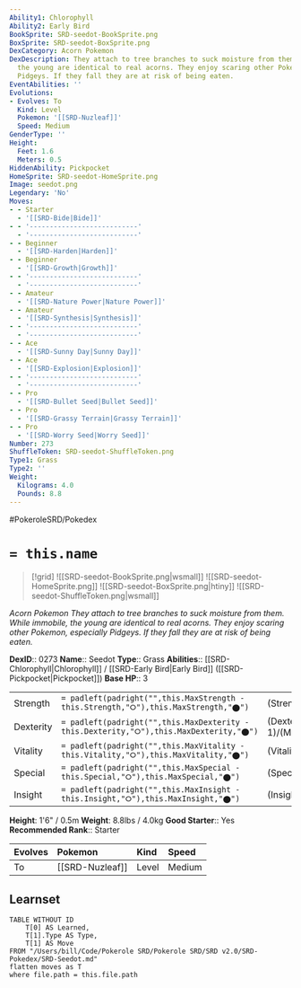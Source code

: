 ```yaml
---
Ability1: Chlorophyll
Ability2: Early Bird
BookSprite: SRD-seedot-BookSprite.png
BoxSprite: SRD-seedot-BoxSprite.png
DexCategory: Acorn Pokemon
DexDescription: They attach to tree branches to suck moisture from them. While immobile,
  the young are identical to real acorns. They enjoy scaring other Pokemon, especially
  Pidgeys. If they fall they are at risk of being eaten.
EventAbilities: ''
Evolutions:
- Evolves: To
  Kind: Level
  Pokemon: '[[SRD-Nuzleaf]]'
  Speed: Medium
GenderType: ''
Height:
  Feet: 1.6
  Meters: 0.5
HiddenAbility: Pickpocket
HomeSprite: SRD-seedot-HomeSprite.png
Image: seedot.png
Legendary: 'No'
Moves:
- - Starter
  - '[[SRD-Bide|Bide]]'
- - '---------------------------'
  - '---------------------------'
- - Beginner
  - '[[SRD-Harden|Harden]]'
- - Beginner
  - '[[SRD-Growth|Growth]]'
- - '---------------------------'
  - '---------------------------'
- - Amateur
  - '[[SRD-Nature Power|Nature Power]]'
- - Amateur
  - '[[SRD-Synthesis|Synthesis]]'
- - '---------------------------'
  - '---------------------------'
- - Ace
  - '[[SRD-Sunny Day|Sunny Day]]'
- - Ace
  - '[[SRD-Explosion|Explosion]]'
- - '---------------------------'
  - '---------------------------'
- - Pro
  - '[[SRD-Bullet Seed|Bullet Seed]]'
- - Pro
  - '[[SRD-Grassy Terrain|Grassy Terrain]]'
- - Pro
  - '[[SRD-Worry Seed|Worry Seed]]'
Number: 273
ShuffleToken: SRD-seedot-ShuffleToken.png
Type1: Grass
Type2: ''
Weight:
  Kilograms: 4.0
  Pounds: 8.8
---
```


#PokeroleSRD/Pokedex

# `= this.name`

> [!grid]
> ![[SRD-seedot-BookSprite.png|wsmall]]
> ![[SRD-seedot-HomeSprite.png]]
> ![[SRD-seedot-BoxSprite.png|htiny]]
> ![[SRD-seedot-ShuffleToken.png|wsmall]]


*Acorn Pokemon*
*They attach to tree branches to suck moisture from them. While immobile, the young are identical to real acorns. They enjoy scaring other Pokemon, especially Pidgeys. If they fall they are at risk of being eaten.*

**DexID**:: 0273
**Name**:: Seedot
**Type**:: Grass
**Abilities**:: [[SRD-Chlorophyll|Chlorophyll]] / [[SRD-Early Bird|Early Bird]] ([[SRD-Pickpocket|Pickpocket]])
**Base HP**:: 3

|           |                                                                                        |                                          |
| --------- | -------------------------------------------------------------------------------------- | ---------------------------------------- |
| Strength  | `= padleft(padright("",this.MaxStrength - this.Strength,"⭘"),this.MaxStrength,"⬤")`    | (Strength::1)/(MaxStrength::3)   |
| Dexterity | `= padleft(padright("",this.MaxDexterity - this.Dexterity,"⭘"),this.MaxDexterity,"⬤")` | (Dexterity:: 1)/(MaxDexterity::3) |
| Vitality  | `= padleft(padright("",this.MaxVitality - this.Vitality,"⭘"),this.MaxVitality,"⬤")`    | (Vitality::2)/(MaxVitality::4)   |
| Special   | `= padleft(padright("",this.MaxSpecial - this.Special,"⭘"),this.MaxSpecial,"⬤")`       | (Special::1)/(MaxSpecial::3)     |
| Insight   | `= padleft(padright("",this.MaxInsight - this.Insight,"⭘"),this.MaxInsight,"⬤")`       | (Insight::1)/(MaxInsight::3)     |

**Height**: 1'6" / 0.5m
**Weight**: 8.8lbs / 4.0kg
**Good Starter**:: Yes
**Recommended Rank**:: Starter

| Evolves   | Pokemon         | Kind   | Speed   |
|:----------|:----------------|:-------|:--------|
| To        | [[SRD-Nuzleaf]] | Level  | Medium  |

## Learnset

```dataview
TABLE WITHOUT ID
    T[0] AS Learned,
    T[1].Type AS Type,
    T[1] AS Move
FROM "/Users/bill/Code/Pokerole SRD/Pokerole SRD/SRD v2.0/SRD-Pokedex/SRD-Seedot.md"
flatten moves as T
where file.path = this.file.path
```
